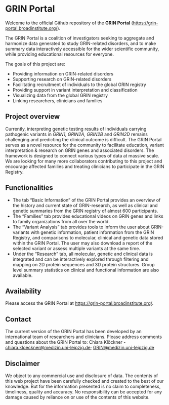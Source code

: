 # GRIN Portal

Welcome to the official Github repository of the **GRIN Portal** (https://grin-portal.broadinstitute.org/).

The GRIN Portal is a coalition of investigators seeking to aggregate and harmonize data generated to study GRIN-related disorders, and to make summary data interactively accessible for the wider scientific community, while providing educational resources for everyone.

The goals of this project are:

- Providing information on GRIN-related disorders
- Supporting research on GRIN-related disorders
- Facilitating recruitment of individuals to the global GRIN registry
- Providing support in variant interpretation and classification
- Visualizing data from the global GRIN registry
- Linking researchers, clinicians and families

## Project overview
Currently, interpreting genetic testing results of individuals carrying pathogenic variants in *GRIN1, GRIN2A, GRIN2B* and *GRIN2D* remains challenging and predicting the clinical outcome is difficult.
The GRIN Portal serves as a novel resource for the community to facilitate education, variant interpretation & research on GRIN genes and associated disorders. The framework is designed to connect various types of data at massive scale. We are looking for many more collaborators contributing to this project and encourage affected families and treating clinicians to participate in the GRIN Registry.

## Functionalities
- The tab “Basic Information” of the GRIN Portal provides an overview of the history and current state of GRIN-research, as well as clinical and genetic summaries from the GRIN registry of almost 600 participants.
- The “Families” tab provides educational videos on GRIN genes and links to family organizations from all over the world.
- The “Variant Analysis” tab provides tools to inform the user about GRIN-variants with genetic information, patient information from the GRIN Registry, and comparisons to molecular, clinical and genetic data stored within the GRIN Portal.  The user may also download a report of the selected variant or assess multiple variants at the same time. 
- Under the “Research” tab, all molecular, genetic and clinical data is integrated and can be interactively explored through filtering and mapping on 2D protein sequences and 3D protein structures. Group level summary statistics on clinical and functional information are also available. 

## Availability
Please access the GRIN Portal at https://grin-portal.broadinstitute.org/.

## Contact
The current version of the GRIN Portal has been developed by an international team of researchers and clinicians. Please address comments and questions about the GRIN Portal to: Chiara Klöckner - chiara.kloeckner@medizin.uni-leipzig.de; GRIN@medizin.uni-leipzig.de
## Disclaimer
We object to any commercial use and disclosure of data. The contents of this web project have been carefully checked and created to the best of our knowledge. But for the information presented is no claim to completeness, timeliness, quality and accuracy. No responsibility can be accepted for any damage caused by reliance on or use of the contents of this website.

